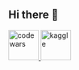 ## Hi there 👋



<a href="https://www.codewars.com/users/Gipria">
  <img src="https://cdn-1.webcatalog.io/catalog/codewars/codewars-icon-unplated.png?v=1714773973243" alt="codewars" width="60"/>
</a>
<a href="https://www.kaggle.com/xonfana">
  <img src="https://static-00.iconduck.com/assets.00/kaggle-icon-2048x2048-fxhlmjy3.png" alt="kaggle" width="60"/>
</a>
